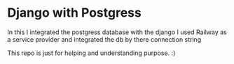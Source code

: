 # Django with Postgress
In this I integrated the postgress database with the django I used Railway as a service provider and integrated the db by there connection string 

This repo is just for helping and understanding purpose. :)
